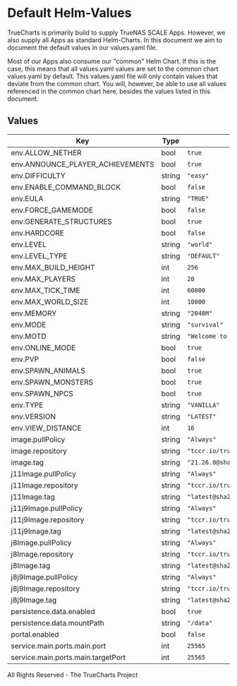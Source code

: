 # Default Helm-Values

TrueCharts is primarily build to supply TrueNAS SCALE Apps.
However, we also supply all Apps as standard Helm-Charts. In this document we aim to document the default values in our values.yaml file.

Most of our Apps also consume our "common" Helm Chart.
If this is the case, this means that all values.yaml values are set to the common chart values.yaml by default. This values.yaml file will only contain values that deviate from the common chart.
You will, however, be able to use all values referenced in the common chart here, besides the values listed in this document.

## Values

| Key | Type | Default | Description |
|-----|------|---------|-------------|
| env.ALLOW_NETHER | bool | `true` |  |
| env.ANNOUNCE_PLAYER_ACHIEVEMENTS | bool | `true` |  |
| env.DIFFICULTY | string | `"easy"` |  |
| env.ENABLE_COMMAND_BLOCK | bool | `false` |  |
| env.EULA | string | `"TRUE"` |  |
| env.FORCE_GAMEMODE | bool | `false` |  |
| env.GENERATE_STRUCTURES | bool | `true` |  |
| env.HARDCORE | bool | `false` |  |
| env.LEVEL | string | `"world"` |  |
| env.LEVEL_TYPE | string | `"DEFAULT"` |  |
| env.MAX_BUILD_HEIGHT | int | `256` |  |
| env.MAX_PLAYERS | int | `20` |  |
| env.MAX_TICK_TIME | int | `60000` |  |
| env.MAX_WORLD_SIZE | int | `10000` |  |
| env.MEMORY | string | `"2048M"` |  |
| env.MODE | string | `"survival"` |  |
| env.MOTD | string | `"Welcome to Minecraft on TrueNAS Scale!"` |  |
| env.ONLINE_MODE | bool | `true` |  |
| env.PVP | bool | `false` |  |
| env.SPAWN_ANIMALS | bool | `true` |  |
| env.SPAWN_MONSTERS | bool | `true` |  |
| env.SPAWN_NPCS | bool | `true` |  |
| env.TYPE | string | `"VANILLA"` |  |
| env.VERSION | string | `"LATEST"` |  |
| env.VIEW_DISTANCE | int | `16` |  |
| image.pullPolicy | string | `"Always"` |  |
| image.repository | string | `"tccr.io/truecharts/minecraft-java"` |  |
| image.tag | string | `"21.26.0@sha256:faf49a0177e95e3af763dd5fddb9077885870055364edbf194a1b94eaeaf4641"` |  |
| j11Image.pullPolicy | string | `"Always"` |  |
| j11Image.repository | string | `"tccr.io/truecharts/minecraft-java11"` |  |
| j11Image.tag | string | `"latest@sha256:1298869e5b925009e21d37c88c0e8aab9a758c73b83420cfc61f3b4a3f8c0684"` |  |
| j11j9Image.pullPolicy | string | `"Always"` |  |
| j11j9Image.repository | string | `"tccr.io/truecharts/minecraft-java11-openj9"` |  |
| j11j9Image.tag | string | `"latest@sha256:248ecbdca94efa8ab7c0b0437a0b59ba82ca9dabe6cd1f90a8cbd43319f15b82"` |  |
| j8Image.pullPolicy | string | `"Always"` |  |
| j8Image.repository | string | `"tccr.io/truecharts/minecraft-java8-openj9"` |  |
| j8Image.tag | string | `"latest@sha256:e2443c5730156b452596e72739c910b99c909e36bfa432acf325dcd8171ac0c0"` |  |
| j8j9Image.pullPolicy | string | `"Always"` |  |
| j8j9Image.repository | string | `"tccr.io/truecharts/minecraft-java8-openj9"` |  |
| j8j9Image.tag | string | `"latest@sha256:e2443c5730156b452596e72739c910b99c909e36bfa432acf325dcd8171ac0c0"` |  |
| persistence.data.enabled | bool | `true` |  |
| persistence.data.mountPath | string | `"/data"` |  |
| portal.enabled | bool | `false` |  |
| service.main.ports.main.port | int | `25565` |  |
| service.main.ports.main.targetPort | int | `25565` |  |

All Rights Reserved - The TrueCharts Project
